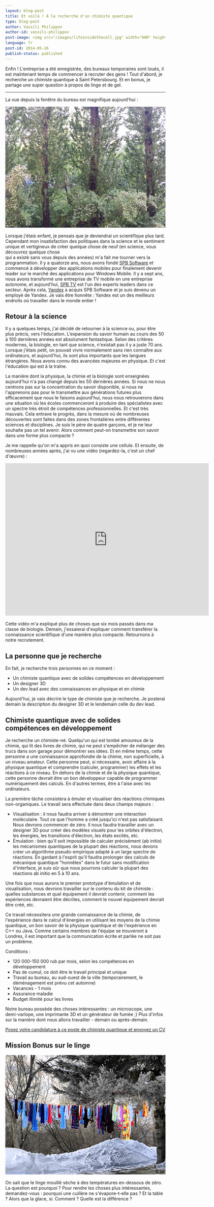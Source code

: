 ```yaml
---
layout: blog-post
title: Et voilà ! À la recherche d'un chimiste quantique
type: blog-post
author: Vassili Philippov
author-id: vassili-philippov
post-image: <img src="/images/lifeinsidethecell.jpg" width="600" height="400" alt="Inner life of a cell">
language: fr
post-id: 2014-05-26
publish-status: published
---
```

Enfin ! L'entreprise a été enregistrée, des bureaux temporaires sont loués, il est maintenant temps de commencer à recruter des gens ! 
Tout d'abord, je recherche un chimiste quantique à Saint Petersbourg. 
Et en bonus, je partage une super question à propos de linge et de gel.
<!-- more -->

----

La vue depuis la fenêtre du bureau est magnifique aujourd'hui :

<img src="/images/officewindowview.jpg" width="600" height="381" alt="vue depuis la fenêtre du bureau">

Lorsque j'étais enfant, je pensais que je deviendrai un scientifique plus tard. Cependant mon insatisfaction des politiques 
dans la science et le sentiment unique et vertigineux de créer quelque chose de neuf (en science, vous découvrez quelque chose  
qui a existé sans vous depuis des années) m'a fait me tourner vers la programmation. Il y a quatorze ans, nous avons fondé <a href="http://www.spb.com">SPB Software</a> et commencé à 
développer des applications mobiles pour finalement devenir leader sur le marché des applications pour Windows Mobile. Il y a 
sept ans, nous avons transformé une entreprise de TV mobile en une entreprise autonome, et aujourd'hui, <a href="http://www.spbtvsolutions.com">SPB TV</a> est l'un des experts leaders 
dans ce secteur. Après cela, <a href="http://company.yandex.com">Yandex</a> a acquis SPB Software et je suis devenu un employé de Yandex. Je vais être honnête : Yandex est un 
des meilleurs endroits où travailler dans le monde entier !

## Retour à la science

Il y a quelques temps, j'ai décidé de retourner à la science ou, pour être plus précis, vers l'éducation. L'expansion du savoir 
humain au cours des 50 à 100 dernières années est absolument fantastique. Selon des critères modernes, la biologie, en tant que science, 
n'existait pas il y a juste 70 ans. Lorsque j'étais petit, on pouvait vivre normalement sans rien connaître aux ordinateurs, et 
aujourd'hui, ils sont plus importants que les langues étrangères. Nous avons connu des avancées majeures en physique. 
Et c'est l'éducation qui est à la traîne.

La manière dont la physique, la chimie et la biologie sont enseignées aujourd'hui n'a pas changé depuis les 50 dernières années. Si nous ne 
nous centrons pas sur la concentration du savoir disponible, si nous ne l'apprenons pas pour le transmettre aux générations futures plus efficacement 
que nous le faisons aujourd'hui, nous nous retrouverons dans une situation où les écoles commenceront à produire des spécialistes 
avec un spectre très étroit de compétences professionnelles. Et c'est très mauvais. Cela entrave le progrès, dans la mesure où de nombreuses découvertes 
sont faites dans des zones frontalières entre différentes sciences et disciplines. Je suis le père de quatre garçons, et je ne leur 
souhaite pas un tel avenir. Alors comment peut-on transmettre son savoir dans une forme plus compacte ?

Je me rappelle qu'on m'a appris en quoi consiste une cellule. Et ensuite, de nombreuses années après, j'ai vu une vidéo (regardez-la, c'est un chef d'œuvre) :

<iframe width="640" height="480" src="http://www.youtube.com/embed/B_zD3NxSsD8?rel=0" frameborder="0" allowfullscreen></iframe>
<br>

Cette vidéo m'a expliqué plus de choses que six mois passés dans ma classe de biologie. Demain, j'essaierai d'expliquer comment transférer la connaissance scientifique d'une manière plus compacte. Retournons à notre recrutement.

## La personne que je recherche

En fait, je recherche trois personnes en ce moment :

* Un chimiste quantique avec de solides compétences en développement
* Un designer 3D
* Un dev lead avec des connaissances en physique et en chimie

Aujourd'hui, je vais décrire le type de chimiste que je recherche. Je posterai demain la description du designer 3D et le lendemain celle du dev lead.

## Chimiste quantique avec de solides compétences en développement

Je recherche un chimiste-né. Quelqu'un qui est tombé amoureux de la chimie, qui lit des livres de chimie, 
qui ne peut s'empêcher de mélanger des trucs dans son garage pour démontrer ses idées. Et en même temps, cette personne a une connaissance 
approfondie de la chimie, non superficielle, à un niveau amateur. Cette personne peut, si nécessaire, avoir affaire à 
la physique quantique et comprendre (calculer, programmer) les effets et les réactions à ce niveau. En dehors de la chimie 
et de la physique quantique, cette personne devrait être un bon développeur capable de programmer numériquement des calculs. 
En d'autres termes, être à l'aise avec les ordinateurs.

La première tâche consistera à émuler et visualiser des réactions chimiques non-organiques. Le travail sera effectuée dans deux champs majeurs :

* Visualisation : il nous faudra arriver à démontrer une interaction moléculaire. Tout ce que l'homme 
a créé jusqu'ici n'est pas satisfaisant. Nous devrons commencer de zéro. Il nous faudra travailler avec un designer 3D 
pour créer des modèles visuels pour les orbites d'électron, les énergies, les transitions d'électron, les états excités, etc.
* Émulation : bien qu'il soit impossible de calculer précisément (ab initio) les mécanismes quantiques de la plupart des 
réactions, nous devons créer un algorithme pseudo-empirique adapté à un large spectre de réactions. En gardant à l'esprit qu'il faudra 
prolonger des calculs de mécanique quantique "honnêtes" dans le futur sans modification d'interface, je suis sûr que nous 
pourrons calculer la plupart des réactions ab initio en 5 à 10 ans.

Une fois que nous aurons le premier prototype d'émulation et de visualisation, nous devrons travailler sur le contenu du 
kit de chimiste : quelles substances et quel équipement il devrait contenir, comment les expériences devraient être décrites, 
comment le nouvel équipement devrait être créé, etc.

Ce travail nécessitera une grande connaissance de la chimie, de l'expérience dans le calcul d'énergies en utilisant les moyens de la chimie quantique, 
un bon savoir de la physique quantique et de l'expérience en C++ ou Java. Comme certains membres de l'équipe se trouveront à Londres, 
il est important que la communication écrite et parlée ne soit pas un problème.

Conditions :

* 120 000-150 000 rub par mois, selon les compétences en développement
* Pas de cumul, ce doit être le travail principal et unique
* Travail au bureau, au sud-ouest de la ville (temporairement, le déménagement est prévu cet automne)
* Vacances - 1 mois
* Assurance maladie
* Budget illimité pour les livres

Notre bureau possède des choses intéressantes : un microscope, une demi-varlope, une imprimante 3D et un générateur de fumée ;) Plus d'infos sur la manière dont nous allons travailler - demain ou après-demain.

<a class="btn btn-primary btn-lg active" href="http://scijob.ru/vacancy/2783" role="button">Posez votre candidature à ce poste de chimiste quantique et envoyez un CV</a>

## Mission Bonus sur le linge

<a href="https://www.flickr.com/photos/kingstongal/2277441286/in/photostream/"><img src="/images/winterdry.jpg" width="600" height="376" alt="Linge qui sèche dans le gel"></a>

On sait que le linge mouillé sèche à des températures en-dessous de zéro. La question est pourquoi ? Pour rendre les choses plus intéressantes, demandez-vous : 
pourquoi une cuillère ne s'évapore-t-elle pas ? Et la table ? Alors que la glace, si. Comment ? Quelle est la différence ?